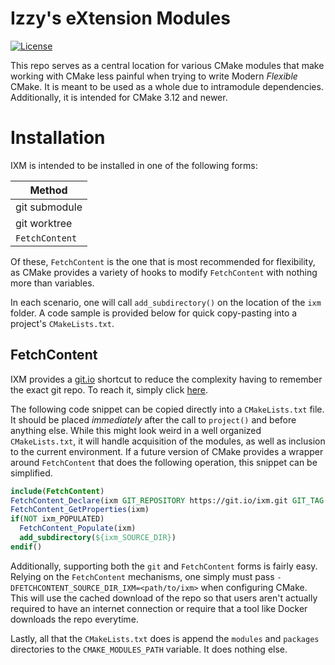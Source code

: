 # Izzy's eXtension Modules

[![License](https://img.shields.io/github/license/slurps-mad-rips/brujeria.svg)](LICENSE.md)

This repo serves as a central location for various CMake modules that make
working with CMake less painful when trying to write Modern *Flexible* CMake.
It is meant to be used as a whole due to intramodule dependencies.
Additionally, it is intended for CMake 3.12 and newer.

# Installation

IXM is intended to be installed in one of the following forms:

Method          |
------          |
git submodule   |
git worktree    |
`FetchContent`  |

Of these, `FetchContent` is the one that is most recommended for flexibility,
as CMake provides a variety of hooks to modify `FetchContent` with nothing more
than variables.

In each scenario, one will call `add_subdirectory()` on the location of the
`ixm` folder. A code sample is provided below for quick copy-pasting into a
project's `CMakeLists.txt`.

## FetchContent

IXM provides a [git.io] shortcut to reduce the complexity having to remember
the exact git repo. To reach it, simply click [here]. 

The following code snippet can be copied directly into a `CMakeLists.txt` file.
It should be placed *immediately* after the call to `project()` and before
anything else. While this might look weird in a well organized
`CMakeLists.txt`, it will handle acquisition of the modules, as well as
inclusion to the current environment. If a future version of CMake provides a
wrapper around `FetchContent` that does the following operation, this snippet
can be simplified.

```cmake
include(FetchContent)
FetchContent_Declare(ixm GIT_REPOSITORY https://git.io/ixm.git GIT_TAG HEAD)
FetchContent_GetProperties(ixm)
if(NOT ixm_POPULATED)
  FetchContent_Populate(ixm)
  add_subdirectory(${ixm_SOURCE_DIR})
endif()
```
Additionally, supporting both the `git` and `FetchContent` forms is
fairly easy. Relying on the `FetchContent` mechanisms, one simply must pass
`-DFETCHCONTENT_SOURCE_DIR_IXM=<path/to/ixm>` when configuring CMake. This will
use the cached download of the repo so that users aren't actually required to
have an internet connection or require that a tool like Docker downloads the
repo everytime.

Lastly, all that the `CMakeLists.txt` does is append the `modules` and
`packages` directories to the `CMAKE_MODULES_PATH` variable. It does nothing
else.

[git.io]: https://git.io
[here]: https://git.io/ixm.git
